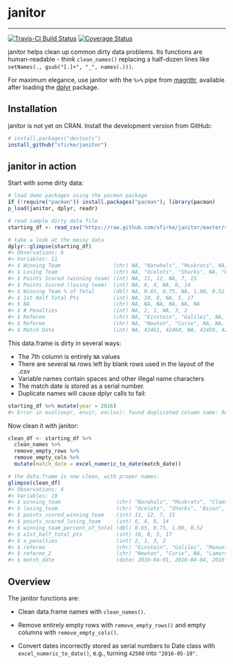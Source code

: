 <!-- README.md is generated from README.Rmd. Please edit that file -->
janitor
=======

------------------------------------------------------------------------

[![Travis-CI Build Status](https://travis-ci.org/sfirke/janitor.svg?branch=master)](https://travis-ci.org/sfirke/janitor) [![Coverage Status](https://img.shields.io/codecov/c/github/sfirke/janitor/master.svg)](https://codecov.io/github/sfirke/janitor?branch=master)

janitor helps clean up common dirty data problems. Its functions are human-readable - think `clean_names()` replacing a half-dozen lines like `setNames(., gsub("[.]+", "_", names(.)))`.

For maximum elegance, use janitor with the `%>%` pipe from [magrittr](https://github.com/smbache/magrittr), available after loading the [dplyr](https://github.com/hadley/dplyr) package.

Installation
------------

janitor is not yet on CRAN. Install the development version from GitHub:

``` r
# install.packages("devtools")
install_github("sfirke/janitor")
```

janitor in action
-----------------

Start with some dirty data:

``` r
# load demo packages using the pacman package
if (!require("pacman")) install.packages("pacman"); library(pacman)
p_load(janitor, dplyr, readr)

# read sample dirty data file
starting_df <- read_csv("https://raw.github.com/sfirke/janitor/master/sample/dirty.csv")

# take a look at the messy data
dplyr::glimpse(starting_df)
#> Observations: 6
#> Variables: 11
#> $ Winning Team                 (chr) NA, "Narwhals", "Muskrats", NA, "...
#> $ Losing Team                  (chr) NA, "Ocelots", "Sharks", NA, "Bis...
#> $ Points Scored (winning team) (int) NA, 11, 12, NA, 7, 15
#> $ Points Scored (losing team)  (int) NA, 6, 4, NA, 0, 14
#> $ Winning Team % of Total      (dbl) NA, 0.65, 0.75, NA, 1.00, 0.52
#> $ 1st Half Total Pts           (int) NA, 10, 8, NA, 5, 17
#> $ NA                           (chr) NA, NA, NA, NA, NA, NA
#> $ # Penalties                  (int) NA, 2, 1, NA, 3, 2
#> $ Referee                      (chr) NA, "Einstein", "Galilei", NA, "M...
#> $ Referee                      (chr) NA, "Newton", "Curie", NA, NA, "L...
#> $ Match Date                   (int) NA, 42461, 42464, NA, 42459, 42467
```

This data.frame is dirty in several ways:

-   The 7th column is entirely `NA` values
-   There are several `NA` rows left by blank rows used in the layout of the .csv
-   Variable names contain spaces and other illegal name characters
-   The match date is stored as a serial number.
-   Duplicate names will cause dplyr calls to fail:

``` r
starting_df %>% mutate(year = 2016)
#> Error in eval(expr, envir, enclos): found duplicated column name: Referee
```

Now clean it with janitor:

``` r
clean_df <- starting_df %>%
  clean_names %>%
  remove_empty_rows %>%
  remove_empty_cols %>%
  mutate(match_date = excel_numeric_to_date(match_date))

# the data.frame is now clean, with proper names:
glimpse(clean_df)
#> Observations: 4
#> Variables: 10
#> $ winning_team                  (chr) "Narwhals", "Muskrats", "Clams",...
#> $ losing_team                   (chr) "Ocelots", "Sharks", "Bison", "W...
#> $ points_scored_winning_team    (int) 11, 12, 7, 15
#> $ points_scored_losing_team     (int) 6, 4, 0, 14
#> $ winning_team_percent_of_total (dbl) 0.65, 0.75, 1.00, 0.52
#> $ x1st_half_total_pts           (int) 10, 8, 5, 17
#> $ x_penalties                   (int) 2, 1, 3, 2
#> $ referee                       (chr) "Einstein", "Galilei", "Maxwell"...
#> $ referee_2                     (chr) "Newton", "Curie", NA, "Lamarr"
#> $ match_date                    (date) 2016-04-01, 2016-04-04, 2016-03...
```

Overview
--------

The janitor functions are:

-   Clean data.frame names with `clean_names()`.

-   Remove entirely empty rows with `remove_empty_rows()` and empty columns with `remove_empty_cols()`.

-   Convert dates incorrectly stored as serial numbers to Date class with `excel_numeric_to_date()`, e.g., turning `42500` into `"2016-05-10"`.
